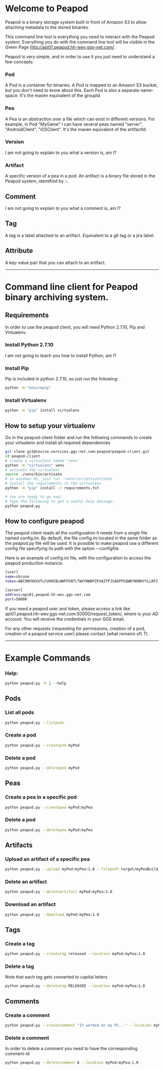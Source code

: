 # Welcome to Peapod

Peapod is a binary storage system built in front of Amazon S3 to allow attaching metadata to the stored binaries.

This command line tool is everything you need to interact with the Peapod system. Everything you do with the command line tool will be visible in the Green Page http://api01.peapod.hh-wev.ggs-net.com/ .

Peapod is very simple, and in order to use it you just need to understand a few concepts:

### Pod
A Pod is a container for binaries. A Pod is mapped to an Amazon S3 bucket, but you don't need to know about this.
Each Pod is also a separate name-space.
It's the maven equivalent of the groupId

### Pea
A Pea is an abstraction over a file which can exist in different versions.
For example, in Pod "MyGame" I can have several peas named "server", "AndroidClient", "iOSClient".
It's the maven equivalent of the artifactId.

### Version
I am not going to explain to you what a version is, am I?

### Artifact
A specific version of a pea in a pod. An artifact is a binary file stored in the Peapod system, identified by <Pod>:<Pea>:<Version>.

## Comment
I am not going to explain to you what a comment is, am I?

## Tag
A tag is a label attached to an artifact. Equivalent to a git tag or a jira label.

## Attribute
A key-value pair that you can attach to an artifact.

----------------------------------------------------------------------

# Command line client for Peapod binary archiving system.

## Requirements
In order to use the peapod client, you will need Python 2.7.10, Pip and Virtualenv.


### Install Python 2.7.10
I am not going to teach you how to install Python, am I?
### Install Pip
Pip is included in python 2.7.10, so just run the following:
```bash
python -m "ensurepip"
```
### Install Virtualenv
```bash
python -m "pip" install virtualenv
```

## How to setup your virtualenv
Go in the peapod-client folder and run the following commands to create your virtualenv and install all required dependencies
```bash
git clone git@source.services.ggs-net.com:peapod/peapod-client.git
cd peapod-client
# create a virtualenv named 'venv'
python -m "virtualenv" venv
# activate the virtualenv
source ./venv/bin/activate
# in windows OS, just run .\venv\Scripts\activate
# install the requirements in the virtualenv
python -m "pip" install -r requirements.txt

# You are ready to go now!
# Type the following to get a useful help message:
python peapod.py
```

## How to configure peapod

The peapod client reads all the configuration it needs from a single file named config.ini.
By default, the file config.ini located in the same folder as the peapod.py file will be used.
It is possible to make peapod use a different config file specifying its path with the option --configfile <configPath>

Here is an example of config.ini file, with the configuration to access the peapod production instance:

```bash
[user]
name=sbruno
token=ABCDNFHXXUTLFUOHIBLWWFPSNTLTWVYNWDPZFUAZTPJSADPPSQWBYNOBHYYLLRFI

[server]
address=api01.peapod.hh-wev.ggs-net.com
port=50000
```

If you need a peapod user and token, please access a link like api01.peapod.hh-wev.ggs-net.com:50000/request_token/<user>, where <user> is your AD account.
You will receive the credentials in your GGS email.

For any other requests (requesting for permissions, creation of a pod, creation of a peapod service user) please contact (what remains of) TI.

----------------------------------------------------------------------

# Example Commands

### Help:
```bash
python peapod.py -h | --help
```

## Pods
### List all pods
```bash
python peapod.py --listpods
```

### Create a pod
```bash
python peapod.py --createpod myPod
```

### Delete a pod
```bash
python peapod.py --deletepod myPod
```


## Peas
### Create a pea in a specific pod
```bash
python peapod.py --createpea myPod:myPea
```


### Delete a pod
```bash
python peapod.py --deletepea myPod:myPea
```

## Artifacts
### Upload an artifact of a specific pea
```bash
python peapod.py --upload myPod:myPea:1.0 --filepath target/myPeaBuild_1.0.jar
```

### Delete an artifact
```bash
python peapod.py --deleteartifact myPod:myPea:1.0
```

### Download an artifact
```bash
python peapod.py --download myPod:myPea:1.0
```


## Tags
### Create a tag
```bash
python peapod.py --createtag released --location myPod:myPea:1.0
```

### Delete a tag
Note that each tag gets converted to capital letters
```bash
python peapod.py --deletetag RELEASED --location myPod:myPea:1.0
```


## Comments
### Create a comment
```bash
python peapod.py --createcomment "It worked on my PC..." --location myPod:myPea:1.0
```

### Delete a comment
In order to delete a comment you need to have the corresponding comment-id
```bash
python peapod.py --deletecomment 6 --location myPod:myPea:1.0
```
